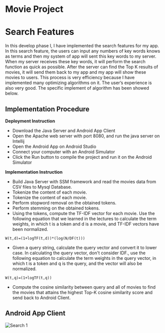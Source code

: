 # Movie Project


# Search Features

In this develop phase I, I have implemented the search features for my app. In this search feature, the users can input any numbers of key words knows as terms and then my system of app will sent this key words to my server. When my server receives these key words, it will perform the search function as quick as possible. After the server can find the Top K results of movies, it will send them back to my app and my app will show these movies to users. This process is very efficiency because I have implemented many optimizing algorithms on it. The user’s experience is also very good. The specific implement of algorithm has been showed below.

## Implementation Procedure 

__Deployment Instruction__
* Download the Java Server and Android App Client
* Open the Apache web server with port 8080, and run the java server on Intellij
* Open the Android App on Android Studio
* Connect your computer with an Android Simulator
* Click the Run button to compile the project and run it on the Android Simulator

__Implementation Instruction__
* Build Java Server with SSM framework and read the movies data from CSV files to Mysql Database.
* Tokenize the content of each movie.
* Tokenize the content of each movie.
* Perform stopword removal on the obtained tokens.
* Perform stemming on the obtained tokens.  
* Using the tokens, compute the TF-IDF vector for each movie. Use the following equation that we learned in the lectures to calculate the  term weights, in which t is a token and d is a movie, and TF-IDF vectors have been normalized. 
```
W(t,d)=(1+logTF(t,d))*(log(N/DF(t)))
```
* Given a query string, calculate the query vector and convert it to lower case. In calculating the query vector, don't consider IDF., use the following equation to calculate the term weights in the query vector, in which t is a token and q is the query, and the vector will also be normalized. 
```
W(t,q)=(1+logTF(t,q))
```
* Compute the cosine similarity between query and all of movies to find the movies that attains the highest Top-K cosine similarity score and send back to Android Client.

## Android App Client

![Search 1](https://lh6.googleusercontent.com/HCP578znIUvk8Qpkfr-hVNfg3QaA_yfI8AWIM2xbYQB2AHd0Gj09VjNWNshV5jcRxoTnbAaqj-svNZJ_iZH-PpZom71DjnUT4HZjs86QnfYXdukpUw=w271)
